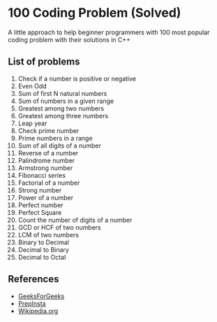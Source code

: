 # 100 Coding Problem (Solved)

A little approach to help beginner programmers with 100 most popular coding problem with their solutions in C++

## List of problems
1. Check if a number is positive or negative
2. Even Odd
3. Sum of first N natural numbers
4. Sum of numbers in a given range
5. Greatest among two numbers 
6. Greatest among three numbers
7. Leap year
8. Check prime number
9. Prime numbers in a range
10. Sum of all digits of a number
11. Reverse of a number
12. Palindrome number
13. Armstrong number
14. Fibonacci series
15. Factorial of a number
16. Strong number
17. Power of a number
18. Perfect number
19. Perfect Square
20. Count the number of digits of a number
21. GCD or HCF of two numbers
22. LCM of two numbers
23. Binary to Decimal
24. Decimal to Binary
25. Decimal to Octal

## References
* [GeeksForGeeks](https://www.geeksforgeeks.org/)
* [PrepInsta](https://prepinsta.com/top-100-codes/)
* [Wikipedia.org](https://www.wikipedia.org/)
